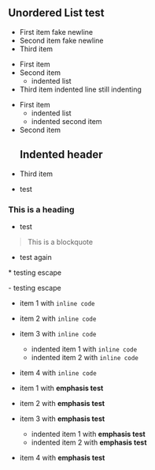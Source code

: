 ## Unordered List test

* First item
fake newline
* Second item
fake newline
* Third item

- First item
- Second item
    - indented list
- Third item
    indented line
    still indenting

+ First item
    - indented list
    - indented second item
+ Second item
    ## Indented header
+ Third item

- test
### This is a heading

- test
> This is a blockquote
- test again

\* testing escape

\- testing escape

- item 1 with `inline code`
- item 2 with `inline code`
- item 3 with `inline code`
    - indented item 1 with `inline code`
    - indented item 2 with `inline code`
- item 4 with `inline code`

- item 1 with **emphasis test**
- item 2 with **emphasis test**
- item 3 with **emphasis test**
    - indented item 1 with **emphasis test**
    - indented item 2 with **emphasis test**
- item 4 with **emphasis test**

